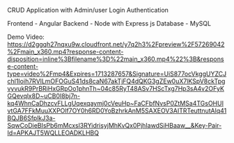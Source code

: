 CRUD Application with Admin/user Login Authentication

Frontend - Angular
Backend - Node with Express js
Database - MySQL


Demo Video:
https://d2ggqh27nqxu9w.cloudfront.net/y7q2h3%2Fpreview%2F57269042%2Fmain_x360.mp4?response-content-disposition=inline%3Bfilename%3D%22main_x360.mp4%22%3B&response-content-type=video%2Fmp4&Expires=1713287657&Signature=UiS877ocVkggUYZCJchl1Ioih7RVlLmOFOGuS41ds8caN67akTjFQ4dQKG3gZEw0uX7lKSpV8ckTpgvyvukR9PrBRiHxGRpOo1phnTh~04c85RyT48ASv7HScTxg7Hp3sA4v2OFyKGQevqlx8D~uCB0I8bj7n-kq4WhnCaDhzcvFLLgUqexqaymj0cVeuHp~FaCFbfNvsP0ZtMSa4TGsOHUIvtGA7FFkMuuXXPOlf7OY0h6RD0YoBzhrkAnM5SAXEOV3AITRTeuttnutAlq41BQJB6SfplkJ3a-SqwCoDieBIsPb6mMcxsl3RYidrisyjMhKvQx0PjhIawdSiHBaaw__&Key-Pair-Id=APKAJT5WQLLEOADKLHBQ
